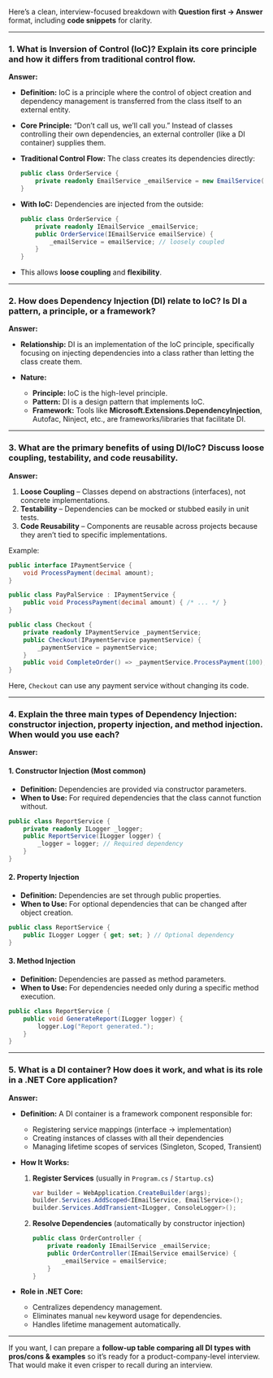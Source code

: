 Here’s a clean, interview-focused breakdown with **Question first → Answer** format, including **code snippets** for clarity.

---

### **1. What is Inversion of Control (IoC)? Explain its core principle and how it differs from traditional control flow.**

**Answer:**

* **Definition:** IoC is a principle where the control of object creation and dependency management is transferred from the class itself to an external entity.
* **Core Principle:** “Don’t call us, we’ll call you.” Instead of classes controlling their own dependencies, an external controller (like a DI container) supplies them.
* **Traditional Control Flow:** The class creates its dependencies directly:

  ```csharp
  public class OrderService {
      private readonly EmailService _emailService = new EmailService(); // tightly coupled
  }
  ```
* **With IoC:** Dependencies are injected from the outside:

  ```csharp
  public class OrderService {
      private readonly IEmailService _emailService;
      public OrderService(IEmailService emailService) {
          _emailService = emailService; // loosely coupled
      }
  }
  ```
* This allows **loose coupling** and **flexibility**.

---

### **2. How does Dependency Injection (DI) relate to IoC? Is DI a pattern, a principle, or a framework?**

**Answer:**

* **Relationship:** DI is an implementation of the IoC principle, specifically focusing on injecting dependencies into a class rather than letting the class create them.
* **Nature:**

  * **Principle:** IoC is the high-level principle.
  * **Pattern:** DI is a design pattern that implements IoC.
  * **Framework:** Tools like **Microsoft.Extensions.DependencyInjection**, Autofac, Ninject, etc., are frameworks/libraries that facilitate DI.

---

### **3. What are the primary benefits of using DI/IoC? Discuss loose coupling, testability, and code reusability.**

**Answer:**

1. **Loose Coupling** – Classes depend on abstractions (interfaces), not concrete implementations.
2. **Testability** – Dependencies can be mocked or stubbed easily in unit tests.
3. **Code Reusability** – Components are reusable across projects because they aren’t tied to specific implementations.

Example:

```csharp
public interface IPaymentService {
    void ProcessPayment(decimal amount);
}

public class PayPalService : IPaymentService {
    public void ProcessPayment(decimal amount) { /* ... */ }
}

public class Checkout {
    private readonly IPaymentService _paymentService;
    public Checkout(IPaymentService paymentService) {
        _paymentService = paymentService;
    }
    public void CompleteOrder() => _paymentService.ProcessPayment(100);
}
```

Here, `Checkout` can use any payment service without changing its code.

---

### **4. Explain the three main types of Dependency Injection: constructor injection, property injection, and method injection. When would you use each?**

**Answer:**

#### **1. Constructor Injection (Most common)**

* **Definition:** Dependencies are provided via constructor parameters.
* **When to Use:** For required dependencies that the class cannot function without.

```csharp
public class ReportService {
    private readonly ILogger _logger;
    public ReportService(ILogger logger) {
        _logger = logger; // Required dependency
    }
}
```

#### **2. Property Injection**

* **Definition:** Dependencies are set through public properties.
* **When to Use:** For optional dependencies that can be changed after object creation.

```csharp
public class ReportService {
    public ILogger Logger { get; set; } // Optional dependency
}
```

#### **3. Method Injection**

* **Definition:** Dependencies are passed as method parameters.
* **When to Use:** For dependencies needed only during a specific method execution.

```csharp
public class ReportService {
    public void GenerateReport(ILogger logger) {
        logger.Log("Report generated.");
    }
}
```

---

### **5. What is a DI container? How does it work, and what is its role in a .NET Core application?**

**Answer:**

* **Definition:** A DI container is a framework component responsible for:

  * Registering service mappings (interface → implementation)
  * Creating instances of classes with all their dependencies
  * Managing lifetime scopes of services (Singleton, Scoped, Transient)

* **How It Works:**

  1. **Register Services** (usually in `Program.cs` / `Startup.cs`)

     ```csharp
     var builder = WebApplication.CreateBuilder(args);
     builder.Services.AddScoped<IEmailService, EmailService>();
     builder.Services.AddTransient<ILogger, ConsoleLogger>();
     ```
  2. **Resolve Dependencies** (automatically by constructor injection)

     ```csharp
     public class OrderController {
         private readonly IEmailService _emailService;
         public OrderController(IEmailService emailService) {
             _emailService = emailService;
         }
     }
     ```

* **Role in .NET Core:**

  * Centralizes dependency management.
  * Eliminates manual `new` keyword usage for dependencies.
  * Handles lifetime management automatically.

---

If you want, I can prepare a **follow-up table comparing all DI types with pros/cons & examples** so it’s ready for a product-company-level interview. That would make it even crisper to recall during an interview.
